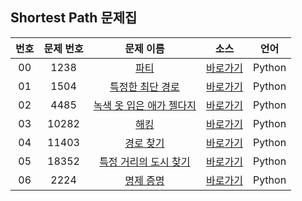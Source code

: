 ## Shortest Path 문제집

| 번호  | 문제 번호 |                            문제 이름                             |         소스         |  언어  |
| :---: | :-------: | :--------------------------------------------------------------: | :------------------: | :----: |
|  00   |   1238    |           [파티](https://www.acmicpc.net/problem/1238)           | [바로가기](../1238)  | Python |
|  01   |   1504    |     [특정한 최단 경로](https://www.acmicpc.net/problem/1504)     | [바로가기](../1504)  | Python |
|  02   |   4485    | [녹색 옷 입은 애가 젤다지](https://www.acmicpc.net/problem/4485) | [바로가기](../4485)  | Python |
|  03   |   10282   |          [해킹](https://www.acmicpc.net/problem/10282)           | [바로가기](../10282) | Python |
|  04   |   11403   |        [경로 찾기](https://www.acmicpc.net/problem/11403)        | [바로가기](../11403) | Python |
|  05   |   18352   |  [특정 거리의 도시 찾기](https://www.acmicpc.net/problem/18352)  | [바로가기](../18352) | Python |
|  06   |   2224    |        [명제 증명](https://www.acmicpc.net/problem/2224)         | [바로가기](../2224)  | Python |